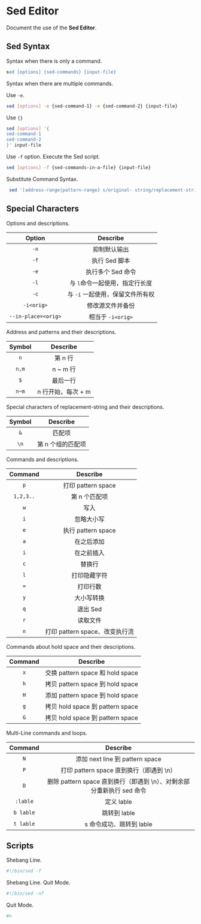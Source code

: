# Sed Editor

Document the use of the __Sed Editor__.

## Sed Syntax

Syntax when there is only a command.

``` sed
sed [options] {sed-commands} {input-file}
```

Syntax when there are multiple commands.

Use `-e`.

``` bash
sed [options] -e {sed-command-1} -e {sed-command-2} {input-file}
```

Use `{}`

``` bash
sed [options] '{
sed-command-1
sed-command-2
}' input-file
```

Use `-f` option. Execute the Sed script.

``` bash
sed [options] -f {sed-commands-in-a-file} {input-file}
```

Substitute Command Syntax.

``` bash
 sed '[address-range|pattern-range] s/original- string/replacement-string/[substitute-flags]' inputfile
```

## Special Characters

Options and descriptions.

| Option | Describe |
| :----: | :------: |
| `-n` | 抑制默认输出 |
| `-f` | 执行 Sed 脚本 |
| `-e` | 执行多个 Sed 命令 |
| `-l` | 与 `l`命令一起使用，指定行长度 |
| `-c` | 与 `-i` 一起使用，保留文件所有权 |
| `-i<orig>` | 修改源文件并备份 |
| `--in-place=<orig>` | 相当于 `-i<orig>` |

Address and patterns and their descriptions.

| Symbol | Describe |
| :----: | :------: |
| `n` | 第 n 行 |
| `n,m` | n ~ m 行 |
| `$` | 最后一行 |
| `n~m` | n 行开始，每次 + m |

Special characters of replacement-string and their descriptions.

| Symbol | Describe |
| :----: | :------: |
| `&` | 匹配项 |
| `\n` | 第 n 个组的匹配项 |

Commands and descriptions.

| Command | Describe |
| :-----: | :------: |
| `p` | 打印 pattern space |
| `1,2,3..` | 第 n 个匹配项 |
| `w` | 写入 |
| `i` | 忽略大小写 |
| `e` | 执行 pattern space |
| `a` | 在之后添加 |
| `i` | 在之前插入 |
| `c` | 替换行 |
| `l` | 打印隐藏字符 |
| `=` | 打印行数 |
| `y` | 大小写转换 |
| `q` | 退出 Sed |
| `r` | 读取文件 |
| `n` | 打印 pattern space、改变执行流 |

Commands about hold space and their descriptions.

| Command | Describe |
| :-----: | :------: |
| `x` | 交换 pattern space 和 hold space |
| `h` | 拷贝 pattern space 到 hold space |
| `H` | 添加 pattern space 到 hold space |
| `g` | 拷贝 hold space 到 pattern space |
| `G` | 拷贝 hold space 到 pattern space |

Multi-Line commands and loops.

| Command | Describe |
| :-----: | :------: |
| `N` | 添加 next line 到 pattern space |
| `P` | 打印 pattern space 直到换行（即遇到 \n）|
| `D` | 删除 pattern space 直到换行（即遇到 \n）、对剩余部分重新执行 sed 命令 |
| `:lable` | 定义 lable |
| `b lable` | 跳转到 lable |
| `t lable` | s 命令成功、跳转到 lable |

## Scripts

Shebang Line.

``` bash
#!/bin/sed -f
```

Shebang Line. Quit Mode.

``` bash
#!/bin/sed -nf
```

Quit Mode.

``` bash
#n
```

